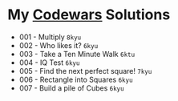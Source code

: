 # My [Codewars](https://www.codewars.com) Solutions

* 001 - Multiply `8kyu`
* 002 - Who likes it? `6kyu`
* 003 - Take a Ten Minute Walk `6ktu`
* 004 - IQ Test `6kyu`
* 005 - Find the next perfect square! `7kyu`
* 006 - Rectangle into Squares `6kyu`
* 007 - Build a pile of Cubes `6kyu`
